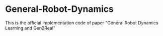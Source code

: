 # General-Robot-Dynamics
This is the official implementation code of paper "General Robot Dynamics Learning and Gen2Real"
